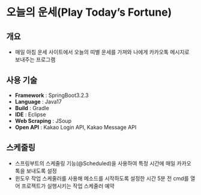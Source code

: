# 오늘의 운세(Play Today’s Fortune)

## 개요
- 매일 아침 운세 사이트에서 오늘의 띠별 운세를 가져와 나에게 카카오톡 메시지로 보내주는 프로그램

## 사용 기술
- **Framework**    : SpringBoot3.2.3
- **Language**     : Java17
- **Build**        : Gradle
- **IDE**          : Eclipse
- **Web Scraping** : JSoup
- **Open API**     : Kakao Login API, Kakao Message API

## 스케줄링
- 스프링부트의 스케줄링 기능(@Scheduled)을 사용하여 특정 시간에 매일 카카오톡을 보내도록 설정
- 윈도우 작업 스케줄러를 사용해 메소드를 시작하도록 설정한 시간 5분 전 cmd를 열어 프로젝트가 실행시키는 작업 스케줄러 예약
 
